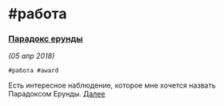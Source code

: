 # #работа

### [Парадокс ерунды](/2018/2018-04-05_01_Paradoks_erundy)
_(05 апр 2018)_

`#работа #award`

Есть интересное наблюдение, которое мне хочется назвать Парадоксом Ерунды.
[Далее](/2018/2018-04-05_01_Paradoks_erundy/)

